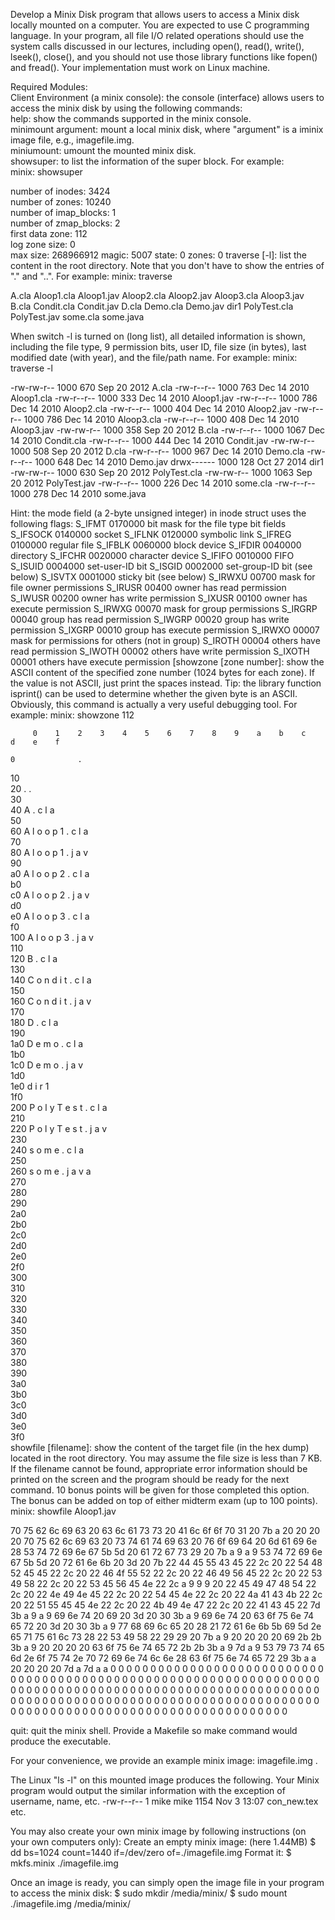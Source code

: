 Develop a Minix Disk program that allows users to access a Minix disk locally mounted on a computer. You are expected to use C programming language. In your program, all file I/O related operations should use the system calls discussed in our lectures, including open(), read(), write(), lseek(), close(), and you should not use those library functions like fopen() and fread(). Your implementation must work on Linux machine.
                      
Required Modules:                
Client Environment (a minix console): the console (interface) allows users to access the minix disk by using the following commands:                      
help: show the commands supported in the minix console.                      
minimount argument: mount a local minix disk, where "argument" is a iminix image file, e.g., imagefile.img.              
miniumount: umount the mounted minix disk.             
showsuper: to list the information of the super block. For example:                     
minix: showsuper                 
                      
number of inodes:     3424                                                   
number of zones:      10240                 
number of imap_blocks: 	1                     
number of zmap_blocks: 	2                     
first data zone: 	112                   
log zone size: 		0                     
max size: 		268966912
magic: 			5007
state: 			0
zones: 			0
traverse [-l]: list the content in the root directory. Note that you don't have to show the entries of "." and "..". For example:
minix: traverse

A.cla
Aloop1.cla
Aloop1.jav
Aloop2.cla
Aloop2.jav
Aloop3.cla
Aloop3.jav
B.cla
Condit.cla
Condit.jav
D.cla
Demo.cla
Demo.jav
dir1
PolyTest.cla
PolyTest.jav
some.cla
some.java

When switch -l is turned on (long list), all detailed information is shown, including the file type, 9 permission bits, user ID, file size (in bytes), last modified date (with year), and the file/path name. For example:
minix: traverse -l

-rw-rw-r-- 1000 670 Sep 20  2012 A.cla
-rw-r--r-- 1000 763 Dec 14  2010 Aloop1.cla
-rw-r--r-- 1000 333 Dec 14  2010 Aloop1.jav
-rw-r--r-- 1000 786 Dec 14  2010 Aloop2.cla
-rw-r--r-- 1000 404 Dec 14  2010 Aloop2.jav
-rw-r--r-- 1000 786 Dec 14  2010 Aloop3.cla
-rw-r--r-- 1000 408 Dec 14  2010 Aloop3.jav
-rw-rw-r-- 1000 358 Sep 20  2012 B.cla
-rw-r--r-- 1000 1067 Dec 14  2010 Condit.cla
-rw-r--r-- 1000 444 Dec 14  2010 Condit.jav
-rw-rw-r-- 1000 508 Sep 20  2012 D.cla
-rw-r--r-- 1000 967 Dec 14  2010 Demo.cla
-rw-r--r-- 1000 648 Dec 14  2010 Demo.jav
drwx------ 1000 128 Oct 27  2014 dir1
-rw-rw-r-- 1000 630 Sep 20  2012 PolyTest.cla
-rw-rw-r-- 1000 1063 Sep 20  2012 PolyTest.jav
-rw-r--r-- 1000 226 Dec 14  2010 some.cla
-rw-r--r-- 1000 278 Dec 14  2010 some.java


Hint: the mode field (a 2-byte unsigned integer) in inode struct uses the following flags:
           S_IFMT     0170000   bit mask for the file type bit fields
           S_IFSOCK   0140000   socket
           S_IFLNK    0120000   symbolic link
           S_IFREG    0100000   regular file
           S_IFBLK    0060000   block device
           S_IFDIR    0040000   directory
           S_IFCHR    0020000   character device
           S_IFIFO    0010000   FIFO
           S_ISUID    0004000   set-user-ID bit
           S_ISGID    0002000   set-group-ID bit (see below)
           S_ISVTX    0001000   sticky bit (see below)
           S_IRWXU    00700     mask for file owner permissions
           S_IRUSR    00400     owner has read permission
           S_IWUSR    00200     owner has write permission
           S_IXUSR    00100     owner has execute permission
           S_IRWXG    00070     mask for group permissions
           S_IRGRP    00040     group has read permission
           S_IWGRP    00020     group has write permission
           S_IXGRP    00010     group has execute permission
           S_IRWXO    00007     mask for permissions for others (not in group)
           S_IROTH    00004     others have read permission
           S_IWOTH    00002     others have write permission
           S_IXOTH    00001     others have execute permission
[showzone [zone number]: show the ASCII content of the specified zone number (1024 bytes for each zone). If the value is not ASCII, just print the spaces instead. Tip: the library function isprint() can be used to determine whether the given byte is an ASCII. Obviously, this command is actually a very useful debugging tool. For example:
minix: showzone 112

         0    1    2    3    4    5    6    7    8    9    a    b    c    d    e    f

    0              .                                                                 
   10                                                                                
   20              .    .                                                            
   30                                                                                
   40              A    .    c    l    a                                             
   50                                                                                
   60              A    l    o    o    p    1    .    c    l    a                    
   70                                                                                
   80              A    l    o    o    p    1    .    j    a    v                    
   90                                                                                
   a0              A    l    o    o    p    2    .    c    l    a                    
   b0                                                                                
   c0              A    l    o    o    p    2    .    j    a    v                    
   d0                                                                                
   e0              A    l    o    o    p    3    .    c    l    a                    
   f0                                                                                
  100              A    l    o    o    p    3    .    j    a    v                    
  110                                                                                
  120              B    .    c    l    a                                             
  130                                                                                
  140              C    o    n    d    i    t    .    c    l    a                    
  150                                                                                
  160              C    o    n    d    i    t    .    j    a    v                    
  170                                                                                
  180              D    .    c    l    a                                             
  190                                                                                
  1a0              D    e    m    o    .    c    l    a                              
  1b0                                                                                
  1c0              D    e    m    o    .    j    a    v                              
  1d0                                                                                
  1e0              d    i    r    1                                                  
  1f0                                                                                
  200              P    o    l    y    T    e    s    t    .    c    l    a          
  210                                                                                
  220              P    o    l    y    T    e    s    t    .    j    a    v          
  230                                                                                
  240              s    o    m    e    .    c    l    a                              
  250                                                                                
  260              s    o    m    e    .    j    a    v    a                         
  270                                                                                
  280                                                                                
  290                                                                                
  2a0                                                                                
  2b0                                                                                
  2c0                                                                                
  2d0                                                                                
  2e0                                                                                
  2f0                                                                                
  300                                                                                
  310                                                                                
  320                                                                                
  330                                                                                
  340                                                                                
  350                                                                                
  360                                                                                
  370                                                                                
  380                                                                                
  390                                                                                
  3a0                                                                                
  3b0                                                                                
  3c0                                                                                
  3d0                                                                                
  3e0                                                                                
  3f0           
showfile [filename]: show the content of the target file (in the hex dump) located in the root directory. You may assume the file size is less than 7 KB. If the filename cannot be found, appropriate error information should be printed on the screen and the program should be ready for the next command. 10 bonus points will be given for those completed this option. The bonus can be added on top of either midterm exam (up to 100 points).
minix: showfile Aloop1.jav

   70   75   62   6c   69   63   20   63   6c   61   73   73   20   41   6c   6f
   6f   70   31   20   7b    a   20   20   20   20   70   75   62   6c   69   63
   20   73   74   61   74   69   63   20   76   6f   69   64   20   6d   61   69
   6e   28   53   74   72   69   6e   67   5b   5d   20   61   72   67   73   29
   20   7b    a    9    a    9   53   74   72   69   6e   67   5b   5d   20   72
   61   6e   6b   20   3d   20   7b   22   44   45   55   43   45   22   2c   20
   22   54   48   52   45   45   22   2c   20   22   46   4f   55   52   22   2c
   20   22   46   49   56   45   22   2c   20   22   53   49   58   22   2c   20
   22   53   45   56   45   4e   22   2c    a    9    9    9   20   22   45   49
   47   48   54   22   2c   20   22   4e   49   4e   45   22   2c   20   22   54
   45   4e   22   2c   20   22   4a   41   43   4b   22   2c   20   22   51   55
   45   45   4e   22   2c   20   22   4b   49   4e   47   22   2c   20   22   41
   43   45   22   7d   3b    a    9    a    9   69   6e   74   20   69   20   3d
   20   30   3b    a    9   69   6e   74   20   63   6f   75   6e   74   65   72
   20   3d   20   30   3b    a    9   77   68   69   6c   65   20   28   21   72
   61   6e   6b   5b   69   5d   2e   65   71   75   61   6c   73   28   22   53
   49   58   22   29   29   20   7b    a    9   20   20   20   20   69   2b   2b
   3b    a    9   20   20   20   20   63   6f   75   6e   74   65   72   2b   2b
   3b    a    9   7d    a    9   53   79   73   74   65   6d   2e   6f   75   74
   2e   70   72   69   6e   74   6c   6e   28   63   6f   75   6e   74   65   72
   29   3b    a    a   20   20   20   20   7d    a   7d    a    a    0    0    0
    0    0    0    0    0    0    0    0    0    0    0    0    0    0    0    0
    0    0    0    0    0    0    0    0    0    0    0    0    0    0    0    0
    0    0    0    0    0    0    0    0    0    0    0    0    0    0    0    0
    0    0    0    0    0    0    0    0    0    0    0    0    0    0    0    0
    0    0    0    0    0    0    0    0    0    0    0    0    0    0    0    0
    0    0    0    0    0    0    0    0    0    0    0    0    0    0    0    0
    0    0    0    0    0    0    0    0    0    0    0    0    0    0    0    0
    0    0    0    0    0    0    0    0    0    0    0    0    0    0    0    0
    0    0    0    0    0    0    0    0    0    0    0    0    0    0    0    0
    0    0    0    0    0    0    0    0    0    0    0    0    0    0    0    0
    0    0    0    0    0    0    0    0    0    0    0    0    0    0    0    0

quit: quit the minix shell.
Provide a Makefile so make command would produce the executable.

For your convenience, we provide an example minix image:  imagefile.img . 

The Linux "ls -l" on this mounted image produces the following. Your Minix program would output the similar information with the exception of username, name, etc.
-rw-r--r-- 1 mike mike 1154 Nov  3 13:07 con_new.tex
etc.

You may also create your own minix image by following instructions (on your own computers only):
Create an empty minix image: (here 1.44MB)
 $ dd bs=1024 count=1440 if=/dev/zero of=./imagefile.img
Format it:
 $ mkfs.minix ./imagefile.img 

Once an image is ready, you can simply open the image file in your program to access the minix disk:
 $ sudo mkdir /media/minix/ 
 $ sudo mount ./imagefile.img /media/minix/

